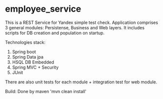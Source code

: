 # employee_service

This is a REST Service for Yandex simple test check.
Applicatiion comprises 3 general modules: Persistense, Business and Web layers.
It includes scripts for DB creation and population on startup.

Technologies stack:
  1) Spring boot
  2) Spring Data jpa
  3) HSQL DB Embedded
  4) Spring MVC + Security
  5) JUnit
 
There are also unit tests for each module + integration test for web module.

Build: Done by maven 'mvn clean install'
